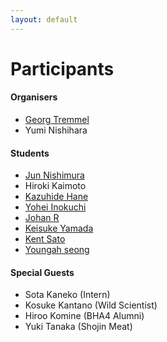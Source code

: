```yaml
---
layout: default
---
```


# Participants

#### Organisers
- [Georg Tremmel](georg/)
- Yumi Nishihara

#### Students
- [Jun Nishimura](jun/)
- Hiroki Kaimoto
- [Kazuhide Hane](Kazuhide_Hane/)
- [Yohei Inokuchi](yohei/)
- [Johan R](johan/)
- [Keisuke Yamada](keisuke/)
- [Kent Sato](kent_sato/)
- [Youngah seong](youngah/)

####  Special Guests
- Sota Kaneko (Intern)
- Kosuke Kantano (Wild Scientist)
- Hiroo Komine (BHA4 Alumni)
- Yuki Tanaka (Shojin Meat)
